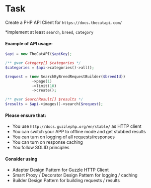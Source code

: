 # Task

Create a PHP API Client for ``https://docs.thecatapi.com/``

*implement at least ``search``, ``breed``, ``category``

#### Example of API usage:
```php
$api = new TheCatAPI($apiKey);

/** @var Category[] $categories */
$categories = $api->categories()->all();

$request = (new SearchByBreedRequestBuilder($breedId))
            ->page(1)
            ->limit(10)
            ->create();

/** @var SearchResult[] $results */
$results = $api->images()->search($request);
```

#### Please ensure that:
 - You use ``http://docs.guzzlephp.org/en/stable/`` as HTTP client
 - You can switch your APP to offline mode and get stubbed results
 - You can turn on logging of all requests/responses
 - You can turn on response caching
 - You follow SOLID principles

#### Consider using
 - Adapter Design Pattern for Guzzle HTTP Client
 - Smart Proxy / Decorator Design Pattern for logging / caching
 - Builder Design Pattern for building requests / results
